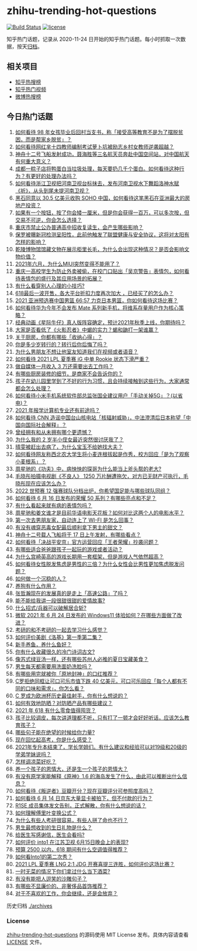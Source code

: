 # zhihu-trending-hot-questions

[![Build Status](https://github.com/justjavac/zhihu-trending-hot-questions/workflows/ci/badge.svg?branch=master)](https://github.com/justjavac/zhihu-trending-hot-questions/actions)
[![license](https://img.shields.io/github/license/justjavac/zhihu-trending-hot-questions)](https://github.com/justjavac/zhihu-trending-hot-questions/blob/master/LICENSE)

知乎热门话题，记录从 2020-11-24 日开始的知乎热门话题。每小时抓取一次数据，按天[归档](./archives)。

## 相关项目

- [知乎热搜榜](https://github.com/justjavac/zhihu-trending-top-search)
- [知乎热门视频](https://github.com/justjavac/zhihu-trending-hot-video)
- [微博热搜榜](https://github.com/justjavac/weibo-trending-hot-search)

## 今日热门话题

<!-- BEGIN -->
<!-- 最后更新时间 Thu Jun 17 2021 09:50:28 GMT+0800 (China Standard Time) -->

1. [如何看待 98
   年女孩毕业后回村当支书，称「接受高等教育不是为了摆脱贫困，而是帮家乡脱贫」？](https://www.zhihu.com/question/465207940)
2. [如何看待网红芈十四教师编制考试萝卜坑被励志乡村女教师逆袭超越？](https://www.zhihu.com/question/465163742)
3. [神舟十二号飞船发射成功，聂海胜等三名航天员奔赴中国空间站，对中国航天有何重大意义？](https://www.zhihu.com/question/465393063)
4. [成都一粽子店将鸭蛋白当垃圾处理，每天要扔几千个蛋白。如何看待这种行为？有更好的处理办法吗？](https://www.zhihu.com/question/464471406)
5. [如何看待浙江卫视把河南卫视台标抹去，发布河南卫视水下舞蹈洛神水赋《祈》，从头到尾未提河南卫视？](https://www.zhihu.com/question/465063765)
6. [黑石同意以 30.5 亿美元收购 SOHO
   中国，如何看待这笔黑石在亚洲最大的房地产投资？](https://www.zhihu.com/question/465393675)
7. [如果有一个按钮，按了你会矮一厘米，但是你会获得一百万，可以多次按，但交易不可逆，你会怎么选择？](https://www.zhihu.com/question/367519449)
8. [重庆市禁止公办普通高中招收复读生，会产生哪些影响？](https://www.zhihu.com/question/465388410)
9. [保罗被曝新冠检测呈阳性，此前他触发了联盟健康与安全协议，这将对太阳有怎样的影响？](https://www.zhihu.com/question/465408333)
10. [乾陵博物馆馆藏文物在展示柜里长毛，为什么会出现这种情况？是否会影响文物价值？](https://www.zhihu.com/question/465179682)
11. [2021年六月，为什么MIUI突然变得不能用了？](https://www.zhihu.com/question/464439883)
12. [重庆一高校学生为防止外卖被偷，在校门口贴出「吴京警告」表情包，如何看待表情包的盛行及其应用场景的拓展？](https://www.zhihu.com/question/465131961)
13. [有什么看穿别人心理的小技巧?](https://www.zhihu.com/question/349419279)
14. [618最后一波开售，各大平台折扣力度再次加大
    ，已经买了的怎么办？](https://www.zhihu.com/question/465206197)
15. [2021 亚洲预选赛中国男篮 66:57
    力克日本男篮，你如何看待这场比赛？](https://www.zhihu.com/question/465335366)
16. [如何看待华为今年不会发布 Mate
    系列新手机，将维系存量用户作为核心策略？](https://www.zhihu.com/question/465383357)
17. [经典动画《星际牛仔》真人版阵容确定，预计2021年秋季上线，你期待吗？](https://www.zhihu.com/question/464080191)
18. [大家是否看低了《火影忍者》中蝎的实力？蝎和鼬打一架谁赢？](https://www.zhihu.com/question/464702791)
19. [关于厨房，你都有哪些「收纳心得」？](https://www.zhihu.com/question/455509376)
20. [你是多少岁转行的？转行后你后悔了吗？](https://www.zhihu.com/question/420770266)
21. [为什么男朋友不想让他室友知道我们在视频或者语音？](https://www.zhihu.com/question/465047050)
22. [如何看待 2021 LPL 夏季赛 iG 中单 Rookie
    状态下滑严重？](https://www.zhihu.com/question/465030839)
23. [做自媒体一月收入 3 万还需要出去工作吗？](https://www.zhihu.com/question/457544338)
24. [有哪些厨房装修的细节，是商家不会告诉你的？](https://www.zhihu.com/question/359436060)
25. [孩子在幼儿园里学到了不好的行为习惯，且会持续接触到这些行为，大家通常都会怎么处理？](https://www.zhihu.com/question/460615230)
26. [如何看待小米手机系统软件部总监张国全建议用户「手动关掉5G」？(以省电)？](https://www.zhihu.com/question/464463766)
27. [2021 年报学计算机专业还有前途吗？](https://www.zhihu.com/question/458339006)
28. [如何看待 CNN
    造谣中国台山核电站「核辐射威胁」，中法澄清后日本称望「中国向国际社会解释」？](https://www.zhihu.com/question/465318332)
29. [曾经拥有和从未拥有哪个更遗憾？](https://www.zhihu.com/question/463488790)
30. [为什么我的 2 岁半小侄女最近突然很讨厌我了？](https://www.zhihu.com/question/464633812)
31. [晴雯被赶出去病了，为什么宝玉不给她找大夫？](https://www.zhihu.com/question/464950110)
32. [如何看待网友称西北农大学生将小麦连根拔起是作秀，校方回应「是为了观察小麦根系」？](https://www.zhihu.com/question/465265604)
33. [周星驰的《功夫》中，病怏怏的琛哥为什么能当上斧头帮的老大?](https://www.zhihu.com/question/460071485)
34. [毛晓彤拍摄电视剧《不良人》 1250
    万片酬遭拖欠，对方已无财产可执行，毛晓彤现在应该怎么办？](https://www.zhihu.com/question/465208835)
35. [2022 世预赛 12
    强赛球队分档出炉，你希望国足能与哪些球队同组？](https://www.zhihu.com/question/465258786)
36. [如何看待 6 月 16 日发布的荣耀 50
    系列？有哪些亮点和不足？](https://www.zhihu.com/question/464503288)
37. [有什么看起来就有病的表情包吗？](https://www.zhihu.com/question/459596154)
38. [周星驰和姜文谁才是目前华语电影天花板？如何对比这两个人的电影水平？](https://www.zhihu.com/question/463799369)
39. [第一次去男朋友家，自动连上了 WI-FI 是怎么回事？](https://www.zhihu.com/question/464961722)
40. [有没有魂穿恶毒女配最后顺利拿下男主的甜文？](https://www.zhihu.com/question/445174404)
41. [神舟十二号载人飞船将于 17 日上午发射，有哪些看点？](https://www.zhihu.com/question/465272474)
42. [如何看待「决战平安京」官方运营回应「王者荣耀」抄袭问题？](https://www.zhihu.com/question/465195776)
43. [有哪些适合爸爸跟孩子一起玩的游戏或者活动？](https://www.zhihu.com/question/60498981)
44. [为什么宫崎英高的游戏长期用一套框架，但是游戏人气依然超高？](https://www.zhihu.com/question/465104881)
45. [如何看待女性脱发焦虑是男性的三倍？为什么女性会比男性更加焦虑脱发问题？](https://www.zhihu.com/question/465383951)
46. [如何做一个沉稳的人？](https://www.zhihu.com/question/298243670)
47. [养狗有什么作用？](https://www.zhihu.com/question/455659791)
48. [张哲瀚现在的发展真的是走上「高速公路」了吗？](https://www.zhihu.com/question/464776992)
49. [能不能给我讲一段很甜很甜的爱情故事?](https://www.zhihu.com/question/357604104)
50. [什么招式/兵器可以破解居合斩?](https://www.zhihu.com/question/459599241)
51. [微软 2021 年 6 月 24 日发布的 Windows11
    体验如何？在哪些方面做了改进？](https://www.zhihu.com/question/465279770)
52. [考研的和不考研的一起去学习什么感觉？](https://www.zhihu.com/question/454852118)
53. [如何评价美剧《洛基》第一季第二集？](https://www.zhihu.com/question/465306226)
54. [新手养鱼，养什么鱼好？](https://www.zhihu.com/question/425639824)
55. [你有什么收藏很久的冷门诗词古文?](https://www.zhihu.com/question/446560681)
56. [像苏式绿豆汤一样，还有哪些苏州人必推的夏日宝藏美食？](https://www.zhihu.com/question/465122287)
57. [男生每天都需要用洗面奶洗脸吗？](https://www.zhihu.com/question/463918849)
58. [有哪些用完就被你「原地封神」的口红推荐？](https://www.zhihu.com/question/464075483)
59. [C罗拒绝同框让可口可乐市值下跌 40
    亿美元，可口可乐回应「每个人都有不同的口味和需求」，你怎么看？](https://www.zhihu.com/question/465292823)
60. [C 罗成为欧洲杯历史最佳射手，你有什么想说的？](https://www.zhihu.com/question/465254279)
61. [如何有效地防晒？对防晒产品有哪些建议？](https://www.zhihu.com/question/20141423)
62. [2021 年 618 有什么零食值得囤货？](https://www.zhihu.com/question/459223718)
63. [孩子比较调皮，每次讲道理都不听，只有打了一顿才会好好听话，应该怎么教育孩子？](https://www.zhihu.com/question/455635806)
64. [哪些句子能在绝望的时候给你力量?](https://www.zhihu.com/question/461255650)
65. [现在回忆起高考，你是什么感受？](https://www.zhihu.com/question/279826998)
66. [2021年专升本结束了，学长学姐们。有什么建议和经验可以对19级和20级的学弟学妹说吗？](https://www.zhihu.com/question/458630742)
67. [怎样调凉菜好吃？](https://www.zhihu.com/question/352465516)
68. [养一个孩子的恩情大，还是生一个孩子的恩情大？](https://www.zhihu.com/question/344589485)
69. [有没有原学家能解释《原神》1.6
    的海岛发生了什么，由此可以推断出什么信息？](https://www.zhihu.com/question/465176624)
70. [如何看待《叛逆者》豆瓣开分？现在豆瓣评分可参照度高吗？](https://www.zhihu.com/question/465131172)
71. [如何看待 6 月 14 日京东大量显卡被拍下，但不付款的行为？](https://www.zhihu.com/question/465139496)
72. [R1SE 成员集体发文告别，正式解散，你有什么想说的话？](https://www.zhihu.com/question/464906683)
73. [如何理解傅里叶变换公式？](https://www.zhihu.com/question/19714540)
74. [为什么有些人考研很容易，有些人拼了命也不行？](https://www.zhihu.com/question/464366430)
75. [男生最想收到的生日礼物是什么？](https://www.zhihu.com/question/20235357)
76. [给医生写感谢信，医生会看吗?](https://www.zhihu.com/question/461215612)
77. [如何评价 into1 在江苏卫视 6月15日晚会上的表现?](https://www.zhihu.com/question/465098736)
78. [预算 2500 以内，618 期间有什么空调值得推荐？](https://www.zhihu.com/question/458511177)
79. [如何看Into1的第二次秀？](https://www.zhihu.com/question/465218190)
80. [2021 LPL 夏季赛 LNG 2:1 JDG
    开赛喜提三连胜，如何评价这场比赛？](https://www.zhihu.com/question/465178025)
81. [一时无菜的情况下你们拿过什么当下酒菜?](https://www.zhihu.com/question/441373755)
82. [有没有能把人逗笑的沙雕句子？](https://www.zhihu.com/question/465106856)
83. [有哪些不显廉价的、非奢侈品首饰推荐？](https://www.zhihu.com/question/38580281)
84. [对于不喜欢的工作，你会继续，还是会放弃？](https://www.zhihu.com/question/463097088)

<!-- END -->

历史归档 [./archives](./archives)

### License

[zhihu-trending-hot-questions](https://github.com/justjavac/zhihu-trending-hot-questions)
的源码使用 MIT License 发布。具体内容请查看 [LICENSE](./LICENSE) 文件。

